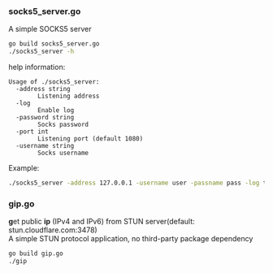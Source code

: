 ### socks5_server.go
A simple SOCKS5 server
```bash
go build socks5_server.go
./socks5_server -h
```

help information:
```
Usage of ./socks5_server:
  -address string
        Listening address
  -log
        Enable log
  -password string
        Socks password
  -port int
        Listening port (default 1080)
  -username string
        Socks username
```

Example:
```bash
./socks5_server -address 127.0.0.1 -username user -passname pass -log true
```

### gip.go

**g**et public **ip** (IPv4 and IPv6) from STUN server(default: stun.cloudflare.com:3478)  
A simple STUN protocol application, no third-party package dependency

```bash
go build gip.go
./gip
```